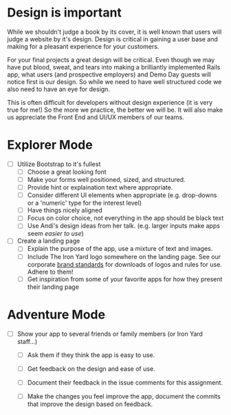 
# Design is important

While we shouldn't judge a book by its cover, it is well known that users will judge
a website by it's design. Design is critical in gaining a user base and making for a
pleasant experience for your customers.

For your final projects a great design will be critical. Even though we may have put
blood, sweat, and tears into making a brilliantly implemented Rails app, what users
(and prospective employers) and Demo Day guests will notice first is our design. So
while we need to have well structured code we also need to have an eye for design.

This is often difficult for developers without design experience (it is very true for me!)
So the more we practice, the better we will be. It will also make us appreciate the Front
End and UI/UX members of our teams.

# Explorer Mode

- [ ] Utilize Bootstrap to it's fullest
  - [ ] Choose a great looking font
  - [ ] Make your forms well positioned, sized, and structured.
  - [ ] Provide hint or explaination text where appropriate.
  - [ ] Consider different UI elements when appropriate (e.g. drop-downs or a 'numeric' type for the interest level)
  - [ ] Have things nicely aligned
  - [ ] Focus on color choice, not everything in the app should be black text
  - [ ] Use Andi's design ideas from her talk. (e.g. larger inputs make apps seem _easier to use_)
- [ ] Create a landing page
  - [ ] Explain the purpose of the app, use a mixture of text and images.
  - [ ] Include The Iron Yard logo somewhere on the landing page. See our corporate [brand standards](http://theironyard.com/about/brand-standards/) for downloads of logos and rules for use. Adhere to them!
  - [ ] Get inspiration from some of your favorite apps for how they present their landing page

# Adventure Mode

- [ ] Show your app to several friends or family members (or Iron Yard staff...)
  - [ ] Ask them if they think the app is easy to use.
  - [ ] Get feedback on the design and ease of use.
  - [ ] Document their feedback in the issue comments for this assignment.
  - [ ] Make the changes you feel improve the app, document the commits that improve the design based on feedback.

